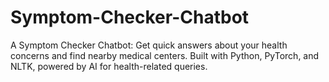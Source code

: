 # Symptom-Checker-Chatbot
A Symptom Checker Chatbot: Get quick answers about your health concerns and find nearby medical centers. Built with Python, PyTorch, and NLTK, powered by AI for health-related queries.
